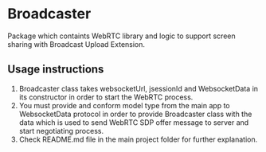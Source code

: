 # Broadcaster

Package which containts WebRTC library and logic to support screen sharing with Broadcast Upload Extension.

## Usage instructions

1. Broadcaster class takes websocketUrl, jsessionId and WebsocketData in its constructor in order to start the WebRTC process.
2. You must provide and conform model type from the main app to WebsocketData protocol in order to provide Broadcaster class with the data which is used to send WebRTC SDP offer message to server and start negotiating process.
3. Check README.md file in the main project folder for further explanation.
